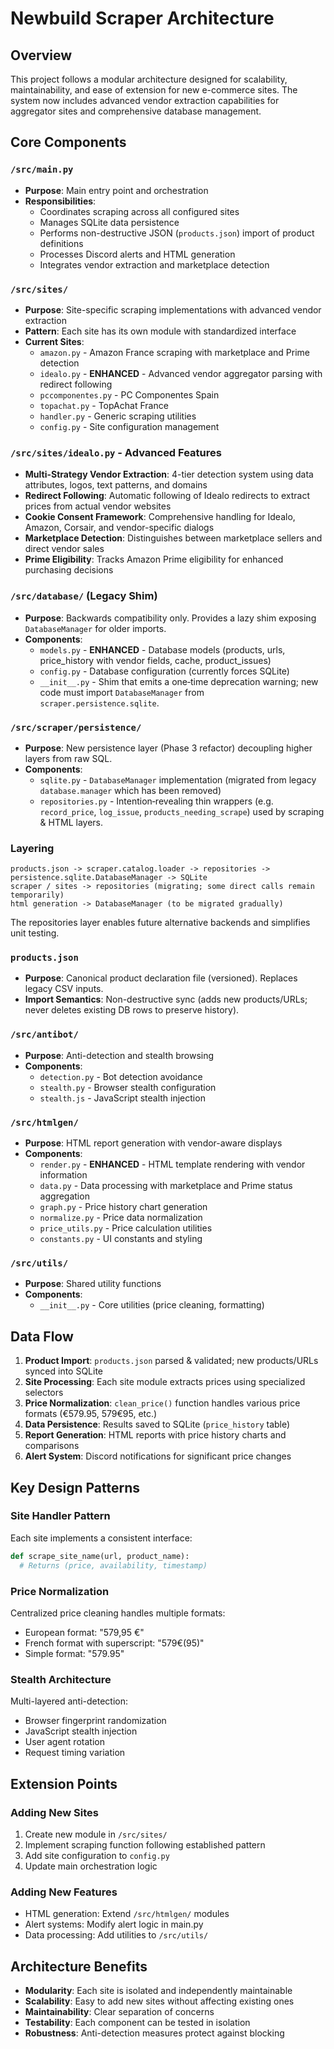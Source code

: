 # Newbuild Scraper Architecture

## Overview

This project follows a modular architecture designed for scalability, maintainability, and ease of extension for new e-commerce sites. The system now includes advanced vendor extraction capabilities for aggregator sites and comprehensive database management.

## Core Components

### `/src/main.py`
- **Purpose**: Main entry point and orchestration
- **Responsibilities**: 
  - Coordinates scraping across all configured sites
  - Manages SQLite data persistence
  - Performs non-destructive JSON (`products.json`) import of product definitions
  - Processes Discord alerts and HTML generation
  - Integrates vendor extraction and marketplace detection

### `/src/sites/`
- **Purpose**: Site-specific scraping implementations with advanced vendor extraction
- **Pattern**: Each site has its own module with standardized interface
- **Current Sites**:
  - `amazon.py` - Amazon France scraping with marketplace and Prime detection
  - `idealo.py` - **ENHANCED** - Advanced vendor aggregator parsing with redirect following
  - `pccomponentes.py` - PC Componentes Spain
  - `topachat.py` - TopAchat France
  - `handler.py` - Generic scraping utilities
  - `config.py` - Site configuration management

### `/src/sites/idealo.py` - Advanced Features
- **Multi-Strategy Vendor Extraction**: 4-tier detection system using data attributes, logos, text patterns, and domains
- **Redirect Following**: Automatic following of Idealo redirects to extract prices from actual vendor websites
- **Cookie Consent Framework**: Comprehensive handling for Idealo, Amazon, Corsair, and vendor-specific dialogs
- **Marketplace Detection**: Distinguishes between marketplace sellers and direct vendor sales
- **Prime Eligibility**: Tracks Amazon Prime eligibility for enhanced purchasing decisions

### `/src/database/` (Legacy Shim)

- **Purpose**: Backwards compatibility only. Provides a lazy shim exposing `DatabaseManager` for older imports.
- **Components**:
  - `models.py` - **ENHANCED** - Database models (products, urls, price_history with vendor fields, cache, product_issues)
  - `config.py` - Database configuration (currently forces SQLite)
  - `__init__.py` - Shim that emits a one‑time deprecation warning; new code must import `DatabaseManager` from `scraper.persistence.sqlite`.

### `/src/scraper/persistence/`

- **Purpose**: New persistence layer (Phase 3 refactor) decoupling higher layers from raw SQL.
- **Components**:
  - `sqlite.py` - `DatabaseManager` implementation (migrated from legacy `database.manager` which has been removed)
  - `repositories.py` - Intention‑revealing thin wrappers (e.g. `record_price`, `log_issue`, `products_needing_scrape`) used by scraping & HTML layers.

### Layering

```text
products.json -> scraper.catalog.loader -> repositories -> persistence.sqlite.DatabaseManager -> SQLite
scraper / sites -> repositories (migrating; some direct calls remain temporarily)
html generation -> DatabaseManager (to be migrated gradually)
```

The repositories layer enables future alternative backends and simplifies unit testing.

### `products.json`

- **Purpose**: Canonical product declaration file (versioned). Replaces legacy CSV inputs.
- **Import Semantics**: Non-destructive sync (adds new products/URLs; never deletes existing DB rows to preserve history).

### `/src/antibot/`

- **Purpose**: Anti-detection and stealth browsing
- **Components**:
  - `detection.py` - Bot detection avoidance
  - `stealth.py` - Browser stealth configuration
  - `stealth.js` - JavaScript stealth injection

### `/src/htmlgen/`

- **Purpose**: HTML report generation with vendor-aware displays
- **Components**:
  - `render.py` - **ENHANCED** - HTML template rendering with vendor information
  - `data.py` - Data processing with marketplace and Prime status aggregation
  - `graph.py` - Price history chart generation
  - `normalize.py` - Price data normalization
  - `price_utils.py` - Price calculation utilities
  - `constants.py` - UI constants and styling

### `/src/utils/`

- **Purpose**: Shared utility functions
- **Components**:
  - `__init__.py` - Core utilities (price cleaning, formatting)

## Data Flow

1. **Product Import**: `products.json` parsed & validated; new products/URLs synced into SQLite
2. **Site Processing**: Each site module extracts prices using specialized selectors
3. **Price Normalization**: `clean_price()` function handles various price formats (€579.95, 579€95, etc.)
4. **Data Persistence**: Results saved to SQLite (`price_history` table)
5. **Report Generation**: HTML reports with price history charts and comparisons
6. **Alert System**: Discord notifications for significant price changes

## Key Design Patterns

### Site Handler Pattern

Each site implements a consistent interface:

```python
def scrape_site_name(url, product_name):
  # Returns (price, availability, timestamp)
```

### Price Normalization

Centralized price cleaning handles multiple formats:

- European format: "579,95 €"
- French format with superscript: "579€(95)"  <!-- simplified to avoid inline HTML -->
- Simple format: "579.95"

### Stealth Architecture

Multi-layered anti-detection:

- Browser fingerprint randomization
- JavaScript stealth injection
- User agent rotation
- Request timing variation

## Extension Points

### Adding New Sites

1. Create new module in `/src/sites/`
2. Implement scraping function following established pattern
3. Add site configuration to `config.py`
4. Update main orchestration logic

### Adding New Features

- HTML generation: Extend `/src/htmlgen/` modules
- Alert systems: Modify alert logic in main.py
- Data processing: Add utilities to `/src/utils/`

## Architecture Benefits

- **Modularity**: Each site is isolated and independently maintainable
- **Scalability**: Easy to add new sites without affecting existing ones
- **Maintainability**: Clear separation of concerns
- **Testability**: Each component can be tested in isolation
- **Robustness**: Anti-detection measures protect against blocking
